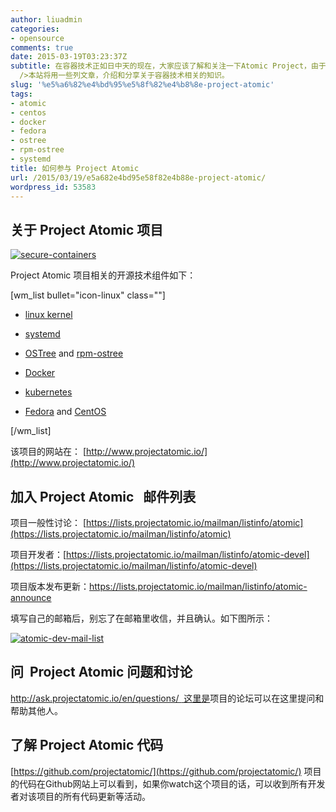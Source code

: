 ```yaml
---
author: liuadmin
categories:
- opensource
comments: true
date: 2015-03-19T03:23:37Z
subtitle: 在容器技术正如日中天的现在，大家应该了解和关注一下Atomic Project，由于这是运行、运维和管理容器的基础。它是一组技术的集合。\r<br
  />本站将用一些列文章，介绍和分享关于容器技术相关的知识。
slug: '%e5%a6%82%e4%bd%95%e5%8f%82%e4%b8%8e-project-atomic'
tags:
- atomic
- centos
- docker
- fedora
- ostree
- rpm-ostree
- systemd
title: 如何参与 Project Atomic
url: /2015/03/19/e5a682e4bd95e58f82e4b88e-project-atomic/
wordpress_id: 53583
---
```


## 关于 Project Atomic 项目


[![secure-containers](http://cdn1.martinliu.cn/wp-content/uploads/2015/03/secure-containers.png)](http://www.projectatomic.io/)

Project Atomic 项目相关的开源技术组件如下：

[wm_list bullet="icon-linux" class=""]



	
  * [linux kernel](http://kernel.org/)

	
  * [systemd](http://www.freedesktop.org/wiki/Software/systemd/)

	
  * [OSTree](https://wiki.gnome.org/Projects/OSTree) and [rpm-ostree](http://rpm-ostree.cloud.fedoraproject.org/)

	
  * [Docker](https://www.docker.io/)

	
  * [kubernetes](https://github.com/GoogleCloudPlatform/kubernetes)

	
  * [Fedora](http://rpm-ostree.cloud.fedoraproject.org/) and [CentOS](http://wiki.centos.org/Cloud)


[/wm_list]

该项目的网站在： [http://www.projectatomic.io/](http://www.projectatomic.io/)




## 加入 Project Atomic   邮件列表


项目一般性讨论： [https://lists.projectatomic.io/mailman/listinfo/atomic](https://lists.projectatomic.io/mailman/listinfo/atomic)

项目开发者：[https://lists.projectatomic.io/mailman/listinfo/atomic-devel](https://lists.projectatomic.io/mailman/listinfo/atomic-devel)

项目版本发布更新：https://lists.projectatomic.io/mailman/listinfo/atomic-announce

填写自己的邮箱后，别忘了在邮箱里收信，并且确认。如下图所示：

[![atomic-dev-mail-list](http://cdn1.martinliu.cn/wp-content/uploads/2015/03/atomic-dev-mail-list.jpg)](http://cdn1.martinliu.cn/wp-content/uploads/2015/03/atomic-dev-mail-list.jpg)


## 问  Project Atomic 问题和讨论


[http://ask.projectatomic.io/en/questions/  这里是](http://ask.projectatomic.io/en/questions/)项目的论坛可以在这里提问和帮助其他人。


## 了解 Project Atomic 代码


[https://github.com/projectatomic/](https://github.com/projectatomic/) 项目的代码在Github网站上可以看到，如果你watch这个项目的话，可以收到所有开发者对该项目的所有代码更新等活动。


